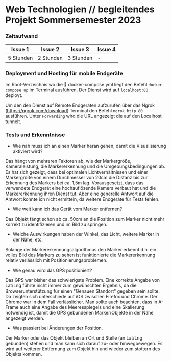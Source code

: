 # Web Technologien // begleitendes Projekt Sommersemester 2023

### Zeitaufwand
| Issue 1 | Issue 2 | Issue 3 | Issue 4 |
|---|---|---|---|
| 5 Stunden | 2 Stunden | 3 Stunden  | - |

### Deployment und Hosting für mobile Endgeräte

Im Root-Verzeichnis wo die 📄 docker-compose.yml liegt den Befehl ```docker compose up``` im Terminal ausführen. Der Dienst wird auf ```localhost:80``` deployt.

Um den den Dienst auf Remote Endgeräten aufzurufen über das Ngrok (https://ngrok.com/download) Terminal den Befehl ```ngrok http 80``` ausführen. Unter ```Forwarding``` wird die URL angezeigt die auf den Localhost tunnelt.

### Tests und Erkenntnisse

- Wie nah muss ich an einen Marker heran gehen, damit die Visualisierung aktiviert wird?
  
Das hängt von mehreren Faktoren ab, wie der Markergröße, Kameraleistung, die Markererkennung und die Umgebungsbedingungen ab. Es hat sich gezeigt, dass bei optimalen Lichtverhältnissen und einer Markergröße von einem Durchmesser von 20cm die Distanz bis zur Erkennung des Markers bei ca. 1,5m lag. Vorausgesetzt, dass das verwendete Endgerät eine hochauflösende Kamera verbaut hat und die Markererkennung ihren Dienst tut. Aber eine generelle Antwort auf die Antwort konnte ich nicht ermitteln, da weitere Endgeräte für Tests fehlen.

- Wie weit kann ich das Gerät vom Marker entfernen?
  
Das Objekt fängt schon ab ca. 50cm an die Position zum Marker nicht mehr korrekt zu identifizieren und im Bild zu springen.

- Welche Auswirkungen haben der Winkel, das Licht, weitere Marker in der Nähe, etc.

Solange der Markererkennungsalgorithmus den Marker erkennt d.h. ein volles Bild des Markers zu sehen ist funktionierte die Markererkennung relativ verlässlich mit Positionierungsproblemen.

- Wie genau wird das GPS positioniert?

Das GPS war bisher das schwierigste Problem. Eine korrekte Angabe von Lat/Lng führte nicht immer zum gewünschten Ergebnis, da die Browserunterstützung für einen "Genauen Standort" gegeben sein sollte. Da zeigten sich unterschiede auf iOS zwischen Firefox und Chrome. Der Chrome war in dem Fall verlässlicher. Man sollte auch beachten, dass in A-Frame auch eine Angabe des Meeresspiegels und eine Skalierung notwendig ist, damit die GPS gebundenen Marker/Objekte in der Nähe angezeigt werden.

- Was passiert bei Änderungen der Position.

Der Marker oder das Objekt bleiben an Ort und Stelle (an Lat/Lng gebunden) stehen und man kann sich darauf zu- oder hinwegbewegen. Es wird auf weiterer Entfernung zum Objekt hin und wieder zum stottern des Objekts kommen.